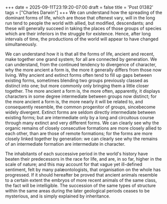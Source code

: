 +++
date = 2025-09-11T23:19:20-07:00
draft = false
title = 'Post 01382'
tags = ["Charles Darwin"]
+++
We can understand how the spreading of the dominant forms of life, which are those that oftenest vary, will in the long run tend to people the world with allied, but modified, descendants; and these will generally succeed in taking the places of those groups of species which are their inferiors in the struggle for existence. Hence, after long intervals of time, the productions of the world will appear to have changed simultaneously.

We can understand how it is that all the forms of life, ancient and recent, make together one grand system; for all are connected by generation. We can understand, from the continued tendency to divergence of character, why the more ancient a form is, the more it generally differs from those now living. Why ancient and extinct forms often tend to fill up gaps between existing forms, sometimes blending two groups previously classed as distinct into one; but more commonly only bringing them a little closer together. The more ancient a form is, the more often, apparently, it displays characters in some degree intermediate between groups now distinct; for the more ancient a form is, the more nearly it will be related to, and consequently resemble, the common progenitor of groups, sincebecome widely divergent. Extinct forms are seldom directly intermediate between existing forms; but are intermediate only by a long and circuitous course through many extinct and very different forms. We can clearly see why the organic remains of closely consecutive formations are more closely allied to each other, than are those of remote formations; for the forms are more closely linked together by generation: we can clearly see why the remains of an intermediate formation are intermediate in character.

The inhabitants of each successive period in the world's history have beaten their predecessors in the race for life, and are, in so far, higher in the scale of nature; and this may account for that vague yet ill-defined sentiment, felt by many palæontologists, that organisation on the whole has progressed. If it should hereafter be proved that ancient animals resemble to a certain extent the embryos of more recent animals of the same class, the fact will be intelligible. The succession of the same types of structure within the same areas during the later geological periods ceases to be mysterious, and is simply explained by inheritance.
